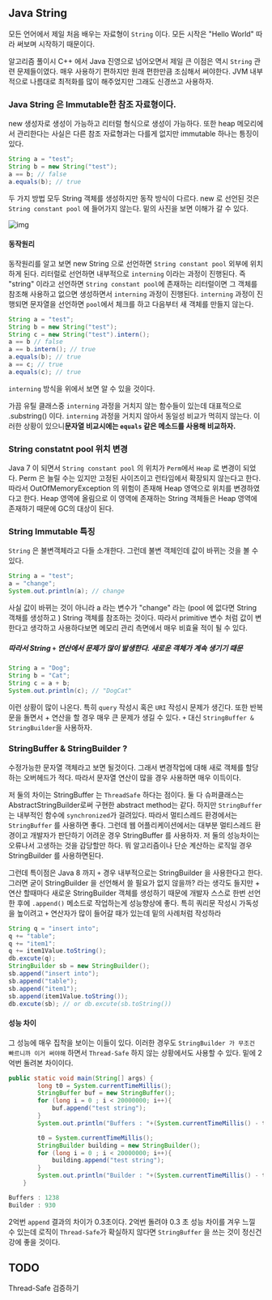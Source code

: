 ## Java String 

모든 언어에서 제일 처음 배우는 자료형이 `String` 이다.  모든 시작은 "Hello World" 따라 써보며 시작하기 때문이다.

알고리즘 풀이시 C++ 에서 Java 진영으로 넘어오면서 제일 큰 이점은 역시 `String` 관련 문제들이였다. 매우 사용하기 편하지만 원래 편한만큼 조심해서 써야한다. JVM 내부적으로 나름대로 최적화를 많이 해주었지만 그래도 신경쓰고 사용하자.

### Java String 은 Immutable한 참조 자료형이다.

new 생성자로 생성이 가능하고 리터럴 형식으로 생성이 가능하다.  또한 heap 메모리에서 관리한다는 사실은 다른 참조 자료형과는 다를게 없지만 immutable 하나는 틍징이 있다.

```java
String a = "test";
String b = new String("test");
a == b; // false
a.equals(b); // true
```

두 가지 방법 모두 String 객체를 생성하지만 동작 방식이 다르다. new 로 선언된 것은 `String constant pool` 에 들어가지 않는다. 밑의 사진을 보면 이해가 갈 수 있다.

![img](https://lh3.googleusercontent.com/3Iko09F6vHHT4tvp2cZ_I92lXKUHKqwQ_cqwk1WoLQsvca8O0AokSXg-W_ixK1B4m6tGFZNGwiCK2JDUG9cTvvib3yY4EazZXTqwrj1bFT9tGRqFn5DDiSQ5z_x1Hty406fx_H4)

#### 동작원리

동작원리를 알고 보면 new String 으로 선언하면 `String constant pool` 외부에 위치하게 된다. 리터럴로 선언하면 내부적으로 `interning` 이라는 과정이 진행된다. 즉 "string" 이라고 선언하면 `String constant pool`에 존재하는 리터럴이면 그 객체를 참조해 사용하고 없으면 생성하면서 `interning` 과정이 진행된다. `interning` 과정이 진행되면 문자열을 선언하면 `pool`에서 체크를 하고 다음부터 새 객체를 만들지 않는다.

```java
String a = "test";
String b = new String("test");
String c = new String("test").intern();
a == b // false
a == b.intern(); // true
a.equals(b); // true
a == c; // true
a.equals(c); // true
```

`interning` 방식을 위에서 보면 알 수 있을 것이다. 

가끔 유틸 클래스중 `interning` 과정을 거치지 않는 함수들이 있는데 대표적으로 .substring() 이다. `interning` 과정을 거치지 않아서 동일성 비교가 먹히지 않는다. 이러한 상황이 있으니**문자열 비교시에는 `equals` 같은 메소드를 사용해 비교하자.**



### String constatnt pool 위치 변경

Java 7 이 되면서 `String constant pool` 의 위치가 `Perm`에서 `Heap` 로 변경이 되었다. Perm 은 늘릴 수는 있지만 고정된 사이즈이고 런타임에서 확장되지 않는다고 한다. 따라서 OutOfMemoryException 의 위험이 존재해 Heap 영역으로 위치를 변경하였다고 한다. Heap 영역에 올림으로   이 영역에 존재하는 String 객체들은 Heap 영역에 존재하기 때문에 GC의 대상이 된다.

### String Immutable 특징

`String` 은 불변객체라고 다들 소개한다. 그런데 불변 객체인데 값이 바뀌는 것을 볼 수 있다.

``` java
String a = "test";
a = "change";
System.out.println(a); // change
```

사실 값이 바뀌는 것이 아니라 a 라는 변수가 "change" 라는 (pool 에 없다면 String 객채를 생성하고 ) String 객체를 참조하는 것이다. 따라서 primitive 변수 처럼 값이 변한다고 생각하고 사용하다보면 메모리 관리 측면에서 매우 비효율 적이 될 수 있다.

##### 따라서 String  `+` 연산에서 문제가 많이 발생한다.  새로운 객체가 계속 생기기 때문

```java
String a = "Dog";
String b = "Cat";
String c = a + b;
System.out.println(c); // "DogCat"
```

이런 상황이 많이 나온다. 특히 `query` 작성시 혹은 `URI` 작성시 문제가 생긴다. 또한 반복문을 돌면서 + 연산을 할 경우 매우 큰 문제가 생길 수 있다. `+` 대신 `StringBuffer & StringBuilder`을 사용하자.

### StringBuffer & StringBuilder ?

수정가능한 문자열 객체라고 보면 될것이다. 그래서 변경작업에 대해 새로 객체를 할당하는 오버헤드가 적다. 따라서 문자열 연산이 많을 경우 사용하면 매우 이득이다.

저 둘의 차이는 StringBuffer 는 `ThreadSafe` 하다는 점이다. 둘 다 슈퍼클래스는 AbstractStringBuilder로써 구현한 abstract method는 같다. 하지만 `StringBuffer`는 내부적인 함수에 `synchronized`가 걸려있다. 따라서 멀티스레드 환경에서는 `StringBuffer` 를 사용하면 좋다. 그런데 웹 어플리케이션에서는 대부분 멀티스레드 환경이고 개발자가 판단하기 어려운 경우 StringBuffer 를 사용하자. 저 둘의 성능차이는 오류나서 고생하는 것을 감당할만 하다. 뭐 알고리즘이나 단순 계산하는 로직일 경우 StringBuilder 를 사용하면된다. 

그런데 특이점은 Java 8 까지  `+` 경우 내부적으로는 StringBuilder 을 사용한다고 한다. 그러면 굳이 StringBuilder 을 선언해서 쓸 필요가 없지 않을까? 라는 생각도 들지만 + 연산 할때마다 새로운 StringBuilder 객체를 생성하기 때문에 개발자 스스로 한번 선언한 후에 `.append()` 메소드로 작업하는게 성능향상에 좋다. 특히 쿼리문 작성시 가독성을 높이려고 `+` 연산자가 많이 들어갈 때가 있는데 밑의 사례처럼 작성하라

```java
String q = "insert into";
q += "table";
q += "item1":
q += item1Value.toString();
db.excute(q);
StringBuilder sb = new StringBuilder();
sb.append("insert into");
sb.append("table");
sb.append("item1");
sb.append(item1Value.toString());
db.excute(sb); // or db.excute(sb.toString())
```

#### 성능 차이

그 성능에 매우 집착을 보이는 이들이 있다. 이러한 경우도 `StringBuilder 가 무조건 빠르니까 이거 써야해` 하면서 `Thread-Safe` 하지 않는 상황에서도 사용할 수 있다. 밑에 2억번  돌려본 차이이다.

```java
public static void main(String[] args) {
        long t0 = System.currentTimeMillis();
        StringBuffer buf = new StringBuffer();
        for (long i = 0 ; i < 20000000; i++){
            buf.append("test string");
        }
        System.out.println("Buffers : "+(System.currentTimeMillis() - t0));

        t0 = System.currentTimeMillis();
        StringBuilder building = new StringBuilder();
        for (long i = 0 ; i < 20000000; i++){
            building.append("test string");
        }
        System.out.println("Builder : "+(System.currentTimeMillis() - t0));
    }
```

```java
Buffers : 1238
Builder : 930
```

2억번 `append` 결과의 차이가 0.3초이다. 2억번 돌려야 0.3 초 성능 차이를 겨우 느낄 수 있는데 로직이 `Thread-Safe`가 확실하지 않다면 `StringBuffer` 을 쓰는 것이 정신건강에 좋을 것이다. 

## TODO
Thread-Safe 검증하기





